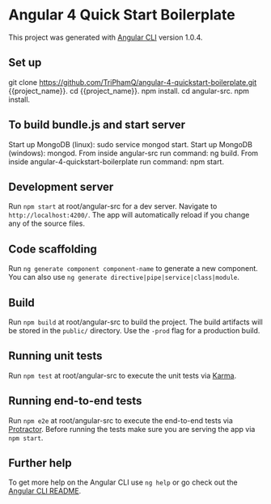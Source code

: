 # Angular 4 Quick Start Boilerplate

This project was generated with [Angular CLI](https://github.com/angular/angular-cli) version 1.0.4.

## Set up

git clone https://github.com/TriPhamQ/angular-4-quickstart-boilerplate.git {{project_name}}.
cd {{project_name}}.
npm install.
cd angular-src.
npm install.

## To build bundle.js and start server

Start up MongoDB (linux): sudo service mongod start.
Start up MongoDB (windows): mongod.
From inside angular-src run command: ng build.
From inside angular-4-quickstart-boilerplate run command: npm start.

## Development server

Run `npm start` at root/angular-src for a dev server. Navigate to `http://localhost:4200/`. The app will automatically reload if you change any of the source files.

## Code scaffolding

Run `ng generate component component-name` to generate a new component. You can also use `ng generate directive|pipe|service|class|module`.

## Build

Run `npm build` at root/angular-src to build the project. The build artifacts will be stored in the `public/` directory. Use the `-prod` flag for a production build.

## Running unit tests

Run `npm test` at root/angular-src to execute the unit tests via [Karma](https://karma-runner.github.io).

## Running end-to-end tests

Run `npm e2e` at root/angular-src to execute the end-to-end tests via [Protractor](http://www.protractortest.org/).
Before running the tests make sure you are serving the app via `npm start`.

## Further help

To get more help on the Angular CLI use `ng help` or go check out the [Angular CLI README](https://github.com/angular/angular-cli/blob/master/README.md).
